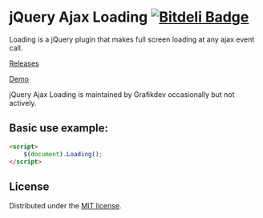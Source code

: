 jQuery Ajax Loading [![Bitdeli Badge](https://d2weczhvl823v0.cloudfront.net/Grafikdev/jquery-ajax-loading/trend.png)](https://bitdeli.com/free "Bitdeli Badge")
====================

Loading is a jQuery plugin that makes full screen loading at any ajax event call.

[Releases](https://github.com/grafikdev/jQuery-Ajax-Loading/releases)

[Demo](http://grafikdev.github.io/jQuery-Ajax-Loading/)


jQuery Ajax Loading is maintained by Grafikdev occasionally but not actively.

## Basic use example:
```html
<script>
    $(document).Loading();
</script>
```

## License

Distributed under the [MIT license](http://opensource.org/licenses/MIT).
